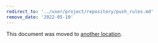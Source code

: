 ```yaml
---
redirect_to: '../user/project/repository/push_rules.md'
remove_date: '2022-05-10'
---
```


This document was moved to [another location](../user/project/repository/push_rules.md).

<!-- This redirect file can be deleted after <2022-05-10>. -->
<!-- Before deletion, see: https://docs.gitlab.com/ee/development/documentation/#move-or-rename-a-page -->
